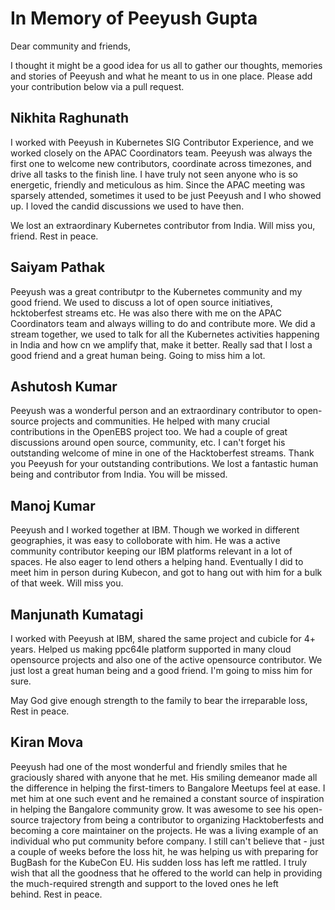 # In Memory of Peeyush Gupta

Dear community and friends,

I thought it might be a good idea for us all to gather our thoughts, memories and stories of Peeyush and what he meant to us in one place.
Please add your contribution below via a pull request. 

## Nikhita Raghunath

I worked with Peeyush in Kubernetes SIG Contributor Experience, and we worked closely on the APAC Coordinators team.
Peeyush was always the first one to welcome new contributors, coordinate across timezones, and drive all tasks to the finish line.
I have truly not seen anyone who is so energetic, friendly and meticulous as him. Since the APAC meeting was sparsely attended,
sometimes it used to be just Peeyush and I who showed up. I loved the candid discussions we used to have then.

We lost an extraordinary Kubernetes contributor from India. Will miss you, friend. Rest in peace.

## Saiyam Pathak

Peeyush was a great contributpr to the Kubernetes community and my good friend. We used to discuss a lot of open source initiatives, hcktoberfest streams etc.
He was also there with me on the APAC Coordinators team and always willing to do and contribute more. We did a stream together, we used to talk for all the Kubernetes activities happening in India and how cn we amplify that, make it better. 
Really sad that I lost a good friend and a great human being. Going to miss him a lot.

## Ashutosh Kumar

Peeyush was a wonderful person and an extraordinary contributor to open-source 
projects and communities. He helped with many crucial contributions in
the OpenEBS project too. We had a couple of great discussions around open source,
community, etc. I can't forget his outstanding welcome of mine in one of the
Hacktoberfest streams. Thank you Peeyush for your outstanding contributions. We
lost a fantastic human being and contributor from India. You will be missed.

## Manoj Kumar

Peeyush and I worked together at IBM.  Though we worked in different geographies, it was easy to colloborate with him. He was a active community contributor keeping our IBM platforms relevant in a lot of spaces. He also eager to lend others a helping hand. Eventually I did to meet him in person during Kubecon, and got to hang out with him for a bulk of that week.  Will miss you.

## Manjunath Kumatagi

I worked with Peeyush at IBM, shared the same project and cubicle for 4+ years. Helped us making ppc64le platform supported in many cloud opensource projects and also one of the active opensource contributor. We just lost a great human being and a good friend. I'm going to miss him for sure.

May God give enough strength to the family to bear the irreparable loss, Rest in peace.

## Kiran Mova

Peeyush had one of the most wonderful and friendly smiles that he graciously shared with anyone that he met. His smiling demeanor made all the difference in helping the first-timers to Bangalore Meetups feel at ease. I met him at one such event and he remained a constant source of inspiration in helping the Bangalore community grow. It was awesome to see his open-source trajectory from being a contributor to organizing Hacktoberfests and becoming a core maintainer on the projects. He was a living example of an individual who put community before company. I still can't believe that - just a couple of weeks before the loss hit, he was helping us with preparing for BugBash for the KubeCon EU. His sudden loss has left me rattled. I truly wish that all the goodness that he offered to the world can help in providing the much-required strength and support to the loved ones he left behind. Rest in peace. 
